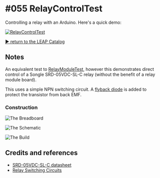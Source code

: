 # #055 RelayControlTest

Controlling a relay with an Arduino. Here's a quick demo:

[![RelayControlTest](https://img.youtube.com/vi/lQ0w9EMgx1c/0.jpg)](https://www.youtube.com/watch?v=lQ0w9EMgx1c)


[:arrow_forward: return to the LEAP Catalog](https://leap.tardate.com)

## Notes

An equivalent test to [RelayModuleTest](../RelayModuleTest),
however this demonstrates direct control of a Songle SRD-05VDC-SL-C relay (without the benefit of a relay module board).

This uses a simple NPN switching circuit.
A [flyback diode](http://en.wikipedia.org/wiki/Flyback_diode) is added to protect the transistor from back EMF.

### Construction

![The Breadboard](./assets/RelayControlTest_bb.jpg?raw=true)

![The Schematic](./assets/RelayControlTest_schematic.jpg?raw=true)

![The Build](./assets/RelayControlTest_build.jpg?raw=true)

## Credits and references
* [SRD-05VDC-SL-C datasheet](https://www.ghielectronics.com/downloads/man/20084141716341001RelayX1.pdf)
* [Relay Switching Circuits](http://www.electronics-tutorials.ws/blog/relay-switch-circuit.html)